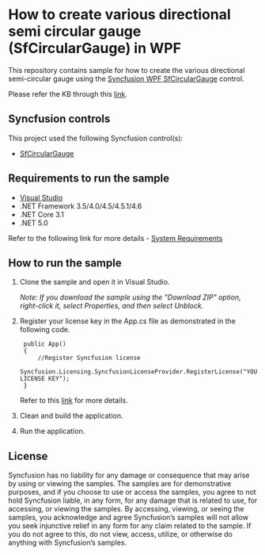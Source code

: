 # How to create various directional semi circular gauge (SfCircularGauge) in WPF

This repository contains sample for how to create the various directional semi-circular gauge using the [Syncfusion WPF SfCircularGauge](https://help.syncfusion.com/wpf/radial-gauge/getting-started) control.

Please refer the KB through this [link](https://www.syncfusion.com/kb/12608/how-to-create-various-directional-semi-circular-gauge-sfcirculargauge-in-wpf).

## Syncfusion controls

This project used the following Syncfusion control(s):
* [SfCircularGauge](https://www.syncfusion.com/wpf-controls/radial-gauge)

## Requirements to run the sample

* [Visual Studio](https://visualstudio.microsoft.com/downloads/)
* .NET Framework 3.5/4.0/4.5/4.5.1/4.6
* .NET Core 3.1
* .NET 5.0

Refer to the following link for more details - [System Requirements](https://help.syncfusion.com/wpf/system-requirements)

## How to run the sample

1. Clone the sample and open it in Visual Studio.

   *Note: If you download the sample using the "Download ZIP" option, right-click it, select Properties, and then select Unblock.*
   
2. Register your license key in the App.cs file as demonstrated in the following code.

		public App()
		{
			//Register Syncfusion license
			Syncfusion.Licensing.SyncfusionLicenseProvider.RegisterLicense("YOUR LICENSE KEY");
		}
		
	Refer to this [link](https://help.syncfusion.com/wpf/licensing/overview) for more details.
	
3. Clean and build the application.

4. Run the application.

## License

Syncfusion has no liability for any damage or consequence that may arise by using or viewing the samples. The samples are for demonstrative purposes, and if you choose to use or access the samples, you agree to not hold Syncfusion liable, in any form, for any damage that is related to use, for accessing, or viewing the samples. By accessing, viewing, or seeing the samples, you acknowledge and agree Syncfusion’s samples will not allow you seek injunctive relief in any form for any claim related to the sample. If you do not agree to this, do not view, access, utilize, or otherwise do anything with Syncfusion’s samples.
